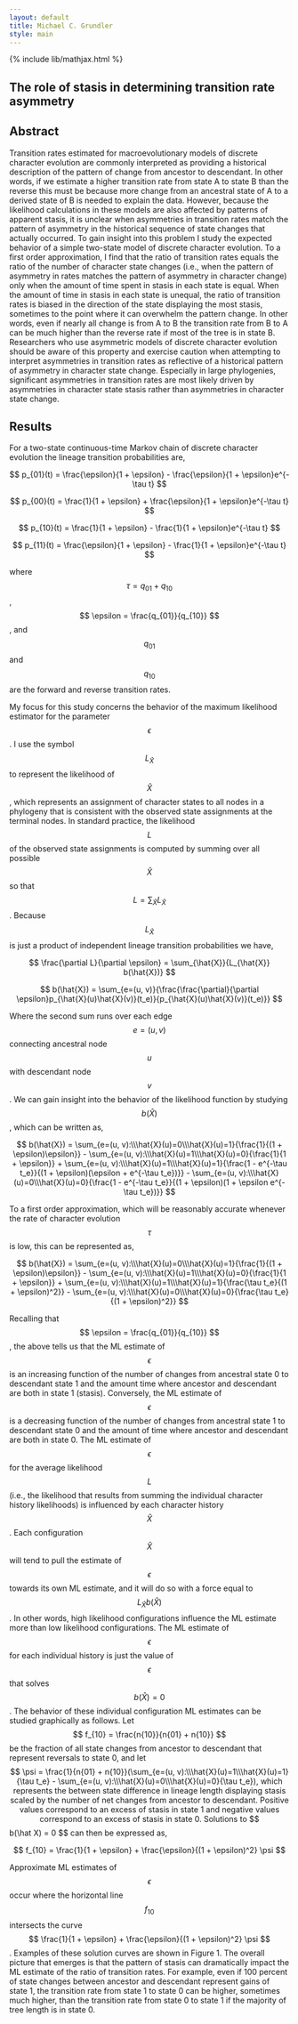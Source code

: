 ```yaml
---
layout: default
title: Michael C. Grundler
style: main
---
```

{% include lib/mathjax.html %}

## The role of stasis in determining transition rate asymmetry

Abstract
--------
Transition rates estimated for macroevolutionary models of discrete character evolution are commonly interpreted as providing a historical
description of the pattern of change from ancestor to descendant. In other words, if we estimate a higher transition rate from state A to
state B than the reverse this must be because more change from an ancestral state of A to a derived state of B is needed to explain the data.
However, because the likelihood calculations in these models are also affected by patterns of apparent stasis, it is unclear when asymmetries
in transition rates match the pattern of asymmetry in the historical sequence of state changes that actually occurred. To gain insight into
this problem I study the expected behavior of a simple two-state model of discrete character evolution. To a first order approximation, I
find that the ratio of transition rates equals the ratio of the number of character state changes (i.e., when the pattern of asymmetry in
rates matches the pattern of asymmetry in character change) only when the amount of time spent in stasis in each state is equal. When the
amount of time in stasis in each state is unequal, the ratio of transition rates is biased in the direction of the state displaying the most
stasis, sometimes to the point where it can overwhelm the pattern change. In other words, even if nearly all change is from A to B the
transition rate from B to A can be much higher than the reverse rate if most of the tree is in state B. Researchers who use asymmetric models
of discrete character evolution should be aware of this property and exercise caution when attempting to interpret asymmetries in transition
rates as reflective of a historical pattern of asymmetry in character state change. Especially in large phylogenies, significant asymmetries
in transition rates are most likely driven by asymmetries in character state stasis rather than asymmetries in character state change.

Results
-------
For a two-state continuous-time Markov chain of discrete character evolution the
lineage transition probabilities are,

$$
p_{01}(t) = \frac{\epsilon}{1 + \epsilon} - \frac{\epsilon}{1 + \epsilon}e^{-\tau t}
$$

$$
p_{00}(t) = \frac{1}{1 + \epsilon} + \frac{\epsilon}{1 + \epsilon}e^{-\tau t}
$$

$$
p_{10}(t) = \frac{1}{1 + \epsilon} - \frac{1}{1 + \epsilon}e^{-\tau t}
$$

$$
p_{11}(t) = \frac{\epsilon}{1 + \epsilon} - \frac{1}{1 + \epsilon}e^{-\tau t}
$$

where $$ \tau = q_{01} + q_{10}$$, $$ \epsilon = \frac{q_{01}}{q_{10}} $$, and
$$ q_{01} $$ and $$ q_{10} $$ are the forward and reverse transition rates.

My focus for this study concerns the behavior of the maximum likelihood estimator
for the parameter $$ \epsilon $$. I use the symbol $$ L_{\hat{X}} $$  to represent
the likelihood of $$ \hat{X} $$, which represents an assignment of character states to
all nodes in a phylogeny that is consistent with the observed state assignments at
the terminal nodes. In standard practice, the likelihood $$ L $$ of the observed
state assignments is computed by summing over all possible $$ \hat{X} $$  so that
$$ L = \sum_{\hat{X}}{L_{\hat{X}}} $$. Because $$ L_{\hat{X}} $$  is just a product
of independent lineage transition probabilities we have,

$$
\frac{\partial L}{\partial \epsilon} = \sum_{\hat{X}}{L_{\hat{X}} b(\hat{X})}
$$

$$
b(\hat{X}) = \sum_{e=(u, v)}{\frac{\frac{\partial}{\partial \epsilon}p_{\hat{X}(u)\hat{X}(v)}(t_e)}{p_{\hat{X}(u)\hat{X}(v)}(t_e)}}
$$

Where the second sum runs over each edge $$ e=(u,v) $$ connecting ancestral node
$$ u $$ with descendant node $$ v $$. We can gain insight into the behavior of the
likelihood function by studying $$ b(\hat{X}) $$, which can be written as,

$$
b(\hat{X}) = \sum_{e=(u, v):\\\hat{X}(u)=0\\\hat{X}(u)=1}{\frac{1}{(1 + \epsilon)\epsilon}} - \sum_{e=(u, v):\\\hat{X}(u)=1\\\hat{X}(u)=0}{\frac{1}{1 + \epsilon}} + \sum_{e=(u, v):\\\hat{X}(u)=1\\\hat{X}(u)=1}{\frac{1 - e^{-\tau t_e}}{(1 + \epsilon)(\epsilon + e^{-\tau t_e})}} - \sum_{e=(u, v):\\\hat{X}(u)=0\\\hat{X}(u)=0}{\frac{1 - e^{-\tau t_e}}{(1 + \epsilon)(1 + \epsilon e^{-\tau t_e})}}
$$

To a first order approximation, which will be reasonably accurate whenever the
rate of character evolution $$ \tau $$ is low, this can be represented as,

$$
b(\hat{X}) = \sum_{e=(u, v):\\\hat{X}(u)=0\\\hat{X}(u)=1}{\frac{1}{(1 + \epsilon)\epsilon}} - \sum_{e=(u, v):\\\hat{X}(u)=1\\\hat{X}(u)=0}{\frac{1}{1 + \epsilon}} + \sum_{e=(u, v):\\\hat{X}(u)=1\\\hat{X}(u)=1}{\frac{\tau t_e}{(1 + \epsilon)^2}} - \sum_{e=(u, v):\\\hat{X}(u)=0\\\hat{X}(u)=0}{\frac{\tau t_e}{(1 + \epsilon)^2}}
$$

Recalling that $$ \epsilon = \frac{q_{01}}{q_{10}} $$, the above tells us that the
ML estimate of $$ \epsilon $$ is an increasing function of the number of changes
from ancestral state 0 to descendant state 1 and the amount time where ancestor and
descendant are both in state 1 (stasis). Conversely, the ML estimate of $$ \epsilon $$
is a decreasing function of the number of changes from ancestral state 1 to descendant
state 0 and the amount of time where ancestor and descendant are both in state 0.
The ML estimate of $$ \epsilon $$ for the average likelihood $$ L $$
(i.e., the likelihood that results from summing the individual character history likelihoods)
is influenced by each character history $$ \hat X $$. Each configuration $$ \hat X $$
will tend to pull the estimate of $$ \epsilon $$ towards its own ML estimate, and
it will do so with a force equal to $$ L_{\hat X}  b(\hat X) $$. In other words,
high likelihood configurations influence the ML estimate more than low likelihood
configurations. The ML estimate of $$ \epsilon $$ for each individual history is
just the value of $$ \epsilon $$ that solves $$ b(\hat X)=0 $$. The behavior of
these individual configuration ML estimates can be studied graphically as follows.
Let $$ f_{10} = \frac{n{10}}{n{01} + n{10}} $$ be the fraction of all state
changes from ancestor to descendant that represent reversals to state 0, and let
$$ \psi = \frac{1}{n{01} + n{10}}(\sum_{e=(u, v):\\\hat{X}(u)=1\\\hat{X}(u)=1}{\tau t_e} - \sum_{e=(u, v):\\\hat{X}(u)=0\\\hat{X}(u)=0}{\tau t_e}),
which represents the between state difference in lineage length displaying stasis
scaled by the number of net changes from ancestor to descendant. Positive values
correspond to an excess of stasis in state 1 and negative values correspond to an
excess of stasis in state 0. Solutions to $$ b(\hat X) = 0 $$ can then be
expressed as,

$$
f_{10} = \frac{1}{1 + \epsilon} + \frac{\epsilon}{(1 + \epsilon)^2} \psi
$$

Approximate ML estimates of $$ \epsilon $$ occur where the horizontal line $$ f_{10} $$
intersects the curve $$ \frac{1}{1 + \epsilon} + \frac{\epsilon}{(1 + \epsilon)^2} \psi $$.
Examples of these solution curves are shown in Figure 1. The overall picture that
emerges is that the pattern of stasis can dramatically impact the ML estimate of
the ratio of transition rates. For example, even if 100 percent of state changes
between ancestor and descendant represent gains of state 1, the transition rate
from state 1 to state 0 can be higher, sometimes much higher, than the transition
rate from state 0 to state 1 if the majority of tree length is in state 0.

